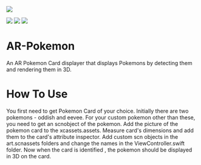 [![](https://img.shields.io/github/followers/DecimatorMind?label=Follow&style=social)](https://www.github.com/DecimatorMind)

<img src = "https://img.shields.io/badge/Author-Pranjal_Bhardwaj-green"> <img src = "https://img.shields.io/badge/IDE-Xcode-blue"> <img src = "https://img.shields.io/badge/Language-Swift-orange">

# AR-Pokemon

An AR Pokemon Card displayer that displays Pokemons by detecting them and rendering them in 3D.

# How To Use

You first need to get Pokemon Card of your choice.
Initially there are two pokemons - oddish and eevee.
For your custom pokemon other than these, you need to get an scnobject of the pokemon.
Add the picture of the pokemon card to the xcassets.assets.
Measure card's dimensions and add them to the card's attribute inspector.
Add custom scn objects in the art.scnassets folders and change the names in the ViewController.swift folder.
Now when the card is identified , the pokemon should be displayed in 3D on the card.

